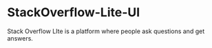 # StackOverflow-Lite-UI
Stack Overflow LIte is a platform where people ask questions and get answers.
